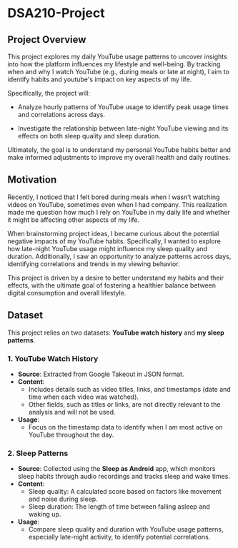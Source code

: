 # DSA210-Project
## Project Overview
This project explores my daily YouTube usage patterns to uncover insights into how the platform influences my lifestyle and well-being. By tracking when and why I watch YouTube (e.g., during meals or late at night), I aim to identify habits and youtube's impact on key aspects of my life.

Specifically, the project will:

- Analyze hourly patterns of YouTube usage to identify peak usage times and correlations across days.

- Investigate the relationship between late-night YouTube viewing and its effects on both sleep quality and sleep duration.

Ultimately, the goal is to understand my personal YouTube habits better and make informed adjustments to improve my overall health and daily routines.

## Motivation
Recently, I noticed that I felt bored during meals when I wasn’t watching videos on YouTube, sometimes even when I had company. This realization made me question how much I rely on YouTube in my daily life and whether it might be affecting other aspects of my life.

When brainstorming project ideas, I became curious about the potential negative impacts of my YouTube habits. Specifically, I wanted to explore how late-night YouTube usage might influence my sleep quality and duration. Additionally, I saw an opportunity to analyze patterns across days, identifying correlations and trends in my viewing behavior.

This project is driven by a desire to better understand my habits and their effects, with the ultimate goal of fostering a healthier balance between digital consumption and overall lifestyle.
## Dataset  
This project relies on two datasets: **YouTube watch history** and **my sleep patterns**.  

### 1. YouTube Watch History  
- **Source**: Extracted from Google Takeout in JSON format.  
- **Content**:  
  - Includes details such as video titles, links, and timestamps (date and time when each video was watched).  
  - Other fields, such as titles or links, are not directly relevant to the analysis and will not be used.  
- **Usage**:  
  - Focus on the timestamp data to identify when I am most active on YouTube throughout the day.  

### 2. Sleep Patterns  
- **Source**: Collected using the **Sleep as Android** app, which monitors sleep habits through audio recordings and tracks sleep and wake times.  
- **Content**:  
  - Sleep quality: A calculated score based on factors like movement and noise during sleep.  
  - Sleep duration: The length of time between falling asleep and waking up.  
- **Usage**:  
  - Compare sleep quality and duration with YouTube usage patterns, especially late-night activity, to identify potential correlations.
 
